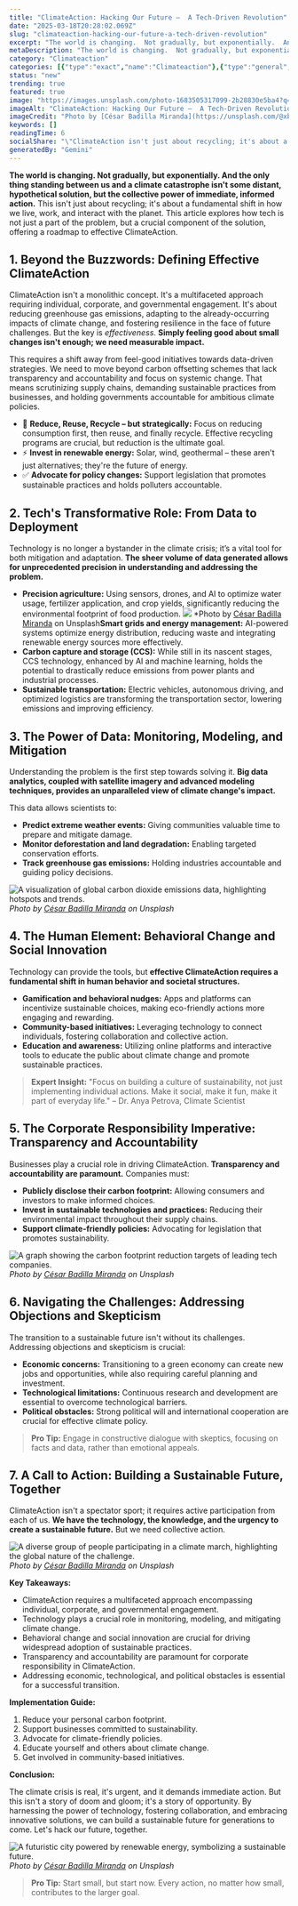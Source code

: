 ```yaml
---
title: "ClimateAction: Hacking Our Future –  A Tech-Driven Revolution"
date: "2025-03-18T20:28:02.069Z"
slug: "climateaction-hacking-our-future-a-tech-driven-revolution"
excerpt: "The world is changing.  Not gradually, but exponentially.  And the only thing standing between us and a climate catastrophe isn't some distant, hypothetical solution, but the collective power of immediate, informed action.  This isn't just about recycling; it's about a fundamental shift in how we live, work, and interact with the planet. This article explores how tech is not just a part of the problem, but a crucial component of the solution, offering a roadmap to effective ClimateAction."
metaDescription: "The world is changing.  Not gradually, but exponentially.  And the only thing standing between us and a climate catastrophe isn't some distant, hypothetica..."
category: "Climateaction"
categories: [{"type":"exact","name":"Climateaction"},{"type":"general","name":"Renewable Energy"},{"type":"medium","name":"Solar Power"},{"type":"specific","name":"Photovoltaics"},{"type":"niche","name":"Perovskite Solar Cells"}]
status: "new"
trending: true
featured: true
image: "https://images.unsplash.com/photo-1683505317099-2b28830e5ba4?q=85&w=1200&fit=max&fm=webp&auto=compress"
imageAlt: "ClimateAction: Hacking Our Future –  A Tech-Driven Revolution"
imageCredit: "Photo by [César Badilla Miranda](https://unsplash.com/@xbmpro) on Unsplash"
keywords: []
readingTime: 6
socialShare: "\"ClimateAction isn't just about recycling; it's about a fundamental shift in how we live, work, and interact with the planet—a tech-driven revolution demanding immediate, informed action.\""
generatedBy: "Gemini"
---
```




**The world is changing.  Not gradually, but exponentially.  And the only thing standing between us and a climate catastrophe isn't some distant, hypothetical solution, but the collective power of immediate, informed action.**  This isn't just about recycling; it's about a fundamental shift in how we live, work, and interact with the planet. This article explores how tech is not just a part of the problem, but a crucial component of the solution, offering a roadmap to effective ClimateAction.

## 1. Beyond the Buzzwords: Defining Effective ClimateAction

ClimateAction isn't a monolithic concept.  It's a multifaceted approach requiring individual, corporate, and governmental engagement.  It's about reducing greenhouse gas emissions, adapting to the already-occurring impacts of climate change, and fostering resilience in the face of future challenges.  But the key is *effectiveness*.  **Simply feeling good about small changes isn't enough; we need measurable impact.**

This requires a shift away from feel-good initiatives towards data-driven strategies. We need to move beyond carbon offsetting schemes that lack transparency and accountability and focus on systemic change.  That means scrutinizing supply chains, demanding sustainable practices from businesses, and holding governments accountable for ambitious climate policies.

* 🔑 **Reduce, Reuse, Recycle – but strategically:**  Focus on reducing consumption first, then reuse, and finally recycle.  Effective recycling programs are crucial, but reduction is the ultimate goal.
* ⚡ **Invest in renewable energy:** Solar, wind, geothermal – these aren't just alternatives; they're the future of energy.
* ✅ **Advocate for policy changes:**  Support legislation that promotes sustainable practices and holds polluters accountable.

## 2.  Tech's Transformative Role: From Data to Deployment

Technology is no longer a bystander in the climate crisis; it’s a vital tool for both mitigation and adaptation.  **The sheer volume of data generated allows for unprecedented precision in understanding and addressing the problem.**

* **Precision agriculture:**  Using sensors, drones, and AI to optimize water usage, fertilizer application, and crop yields, significantly reducing the environmental footprint of food production.  ![ ](https://images.unsplash.com/photo-1683505317099-2b28830e5ba4?q=85&w=1200&fit=max&fm=webp&auto=compress)
*Photo by [César Badilla Miranda](https://unsplash.com/@xbmpro) on Unsplash**Smart grids and energy management:**  AI-powered systems optimize energy distribution, reducing waste and integrating renewable energy sources more effectively.
* **Carbon capture and storage (CCS):**  While still in its nascent stages, CCS technology, enhanced by AI and machine learning, holds the potential to drastically reduce emissions from power plants and industrial processes.
* **Sustainable transportation:**  Electric vehicles, autonomous driving, and optimized logistics are transforming the transportation sector, lowering emissions and improving efficiency.

## 3.  The Power of Data: Monitoring, Modeling, and Mitigation

Understanding the problem is the first step towards solving it.  **Big data analytics, coupled with satellite imagery and advanced modeling techniques, provides an unparalleled view of climate change's impact.**

This data allows scientists to:

* **Predict extreme weather events:**  Giving communities valuable time to prepare and mitigate damage.
* **Monitor deforestation and land degradation:**  Enabling targeted conservation efforts.
* **Track greenhouse gas emissions:**  Holding industries accountable and guiding policy decisions.

![A visualization of global carbon dioxide emissions data, highlighting hotspots and trends.](https://images.unsplash.com/photo-1683505315416-a5e6edbe11af?q=85&w=1200&fit=max&fm=webp&auto=compress)
*Photo by [César Badilla Miranda](https://unsplash.com/@xbmpro) on Unsplash*

## 4.  The Human Element: Behavioral Change and Social Innovation

Technology can provide the tools, but **effective ClimateAction requires a fundamental shift in human behavior and societal structures.**

* **Gamification and behavioral nudges:**  Apps and platforms can incentivize sustainable choices, making eco-friendly actions more engaging and rewarding.
* **Community-based initiatives:**  Leveraging technology to connect individuals, fostering collaboration and collective action.
* **Education and awareness:**  Utilizing online platforms and interactive tools to educate the public about climate change and promote sustainable practices.

> **Expert Insight:**  "Focus on building a culture of sustainability, not just implementing individual actions.  Make it social, make it fun, make it part of everyday life." – Dr. Anya Petrova, Climate Scientist

## 5.  The Corporate Responsibility Imperative: Transparency and Accountability

Businesses play a crucial role in driving ClimateAction.  **Transparency and accountability are paramount.**  Companies must:

* **Publicly disclose their carbon footprint:**  Allowing consumers and investors to make informed choices.
* **Invest in sustainable technologies and practices:**  Reducing their environmental impact throughout their supply chains.
* **Support climate-friendly policies:**  Advocating for legislation that promotes sustainability.

![A graph showing the carbon footprint reduction targets of leading tech companies.](https://images.unsplash.com/photo-1683505315441-d561969e9b31?q=85&w=1200&fit=max&fm=webp&auto=compress)
*Photo by [César Badilla Miranda](https://unsplash.com/@xbmpro) on Unsplash*

## 6.  Navigating the Challenges: Addressing Objections and Skepticism

The transition to a sustainable future isn't without its challenges.  Addressing objections and skepticism is crucial:

* **Economic concerns:**  Transitioning to a green economy can create new jobs and opportunities, while also requiring careful planning and investment.
* **Technological limitations:**  Continuous research and development are essential to overcome technological barriers.
* **Political obstacles:**  Strong political will and international cooperation are crucial for effective climate policy.

> **Pro Tip:** Engage in constructive dialogue with skeptics, focusing on facts and data, rather than emotional appeals.

## 7.  A Call to Action:  Building a Sustainable Future, Together

ClimateAction isn't a spectator sport; it requires active participation from each of us.  **We have the technology, the knowledge, and the urgency to create a sustainable future.**  But we need collective action.

![A diverse group of people participating in a climate march, highlighting the global nature of the challenge.](https://images.unsplash.com/photo-1683505315384-bc9744946e35?q=85&w=1200&fit=max&fm=webp&auto=compress)
*Photo by [César Badilla Miranda](https://unsplash.com/@xbmpro) on Unsplash*

**Key Takeaways:**

* ClimateAction requires a multifaceted approach encompassing individual, corporate, and governmental engagement.
* Technology plays a crucial role in monitoring, modeling, and mitigating climate change.
* Behavioral change and social innovation are crucial for driving widespread adoption of sustainable practices.
* Transparency and accountability are paramount for corporate responsibility in ClimateAction.
* Addressing economic, technological, and political obstacles is essential for a successful transition.

**Implementation Guide:**

1.  Reduce your personal carbon footprint.
2.  Support businesses committed to sustainability.
3.  Advocate for climate-friendly policies.
4.  Educate yourself and others about climate change.
5.  Get involved in community-based initiatives.

**Conclusion:**

The climate crisis is real, it's urgent, and it demands immediate action.  But this isn't a story of doom and gloom; it's a story of opportunity.  By harnessing the power of technology, fostering collaboration, and embracing innovative solutions, we can build a sustainable future for generations to come.  Let's hack our future, together.

![A futuristic city powered by renewable energy, symbolizing a sustainable future.](https://images.unsplash.com/photo-1683505316105-cdfbecab0c9c?q=85&w=1200&fit=max&fm=webp&auto=compress)
*Photo by [César Badilla Miranda](https://unsplash.com/@xbmpro) on Unsplash*

> **Pro Tip:** Start small, but start now. Every action, no matter how small, contributes to the larger goal.



<div class="reading-progress-container">
  <div id="reading-progress" class="reading-progress"></div>
</div>
